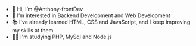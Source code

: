 - 👋 Hi, I’m @Anthony-frontDev
- 👀 I’m interested in Backend Development and Web Development
- 📚 I've already learned HTML, CSS and JavaScript, and I keep improving my skills at them
- 👨‍💻 I'm studying PHP, MySql and Node.js

<!---
Anthony-frontDev/Anthony-frontDev is a ✨ special ✨ repository because its `README.md` (this file) appears on your GitHub profile.
You can click the Preview link to take a look at your changes.
--->
